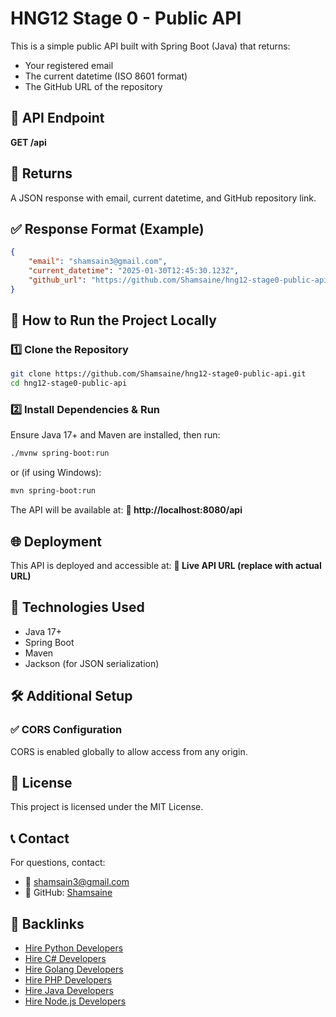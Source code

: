 # HNG12 Stage 0 - Public API

This is a simple public API built with Spring Boot (Java) that returns:
- Your registered email
- The current datetime (ISO 8601 format)
- The GitHub URL of the repository

## 📌 API Endpoint
**GET /api**

## 📌 Returns
A JSON response with email, current datetime, and GitHub repository link.

## ✅ Response Format (Example)
```json
{
    "email": "shamsain3@gmail.com",
    "current_datetime": "2025-01-30T12:45:30.123Z",
    "github_url": "https://github.com/Shamsaine/hng12-stage0-public-api.git"
}
```

## 🚀 How to Run the Project Locally

### 1️⃣ Clone the Repository
```sh
git clone https://github.com/Shamsaine/hng12-stage0-public-api.git
cd hng12-stage0-public-api
```

### 2️⃣ Install Dependencies & Run
Ensure Java 17+ and Maven are installed, then run:
```sh
./mvnw spring-boot:run
```
or (if using Windows):
```sh
mvn spring-boot:run
```

The API will be available at:
**📌 http://localhost:8080/api**

## 🌐 Deployment
This API is deployed and accessible at:
**🔗 Live API URL (replace with actual URL)**

## 🔧 Technologies Used
- Java 17+
- Spring Boot
- Maven
- Jackson (for JSON serialization)

## 🛠️ Additional Setup

### ✅ CORS Configuration
CORS is enabled globally to allow access from any origin.

## 📜 License
This project is licensed under the MIT License.

## 📞 Contact
For questions, contact:
- 📧 shamsain3@gmail.com
- 🔗 GitHub: [Shamsaine](https://github.com/Shamsaine)

## 🔗 Backlinks
- [Hire Python Developers](https://hng.tech/hire/python-developers)
- [Hire C# Developers](https://hng.tech/hire/csharp-developers)
- [Hire Golang Developers](https://hng.tech/hire/golang-developers)
- [Hire PHP Developers](https://hng.tech/hire/php-developers)
- [Hire Java Developers](https://hng.tech/hire/java-developers)
- [Hire Node.js Developers](https://hng.tech/hire/nodejs-developers)
